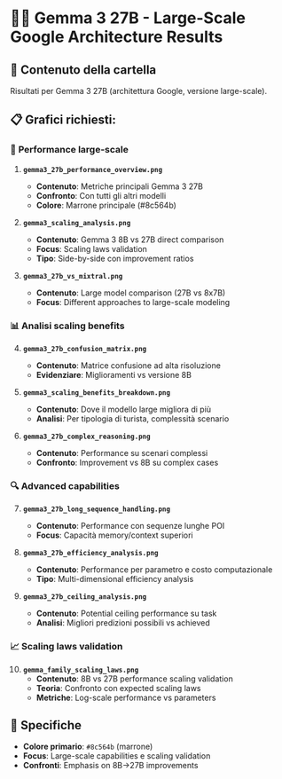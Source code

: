 # 💎💎 Gemma 3 27B - Large-Scale Google Architecture Results

## 📁 Contenuto della cartella
Risultati per Gemma 3 27B (architettura Google, versione large-scale).

## 📋 Grafici richiesti:

### 🎯 **Performance large-scale**

1. **`gemma3_27b_performance_overview.png`**
   - **Contenuto**: Metriche principali Gemma 3 27B
   - **Confronto**: Con tutti gli altri modelli
   - **Colore**: Marrone principale (#8c564b)

2. **`gemma3_scaling_analysis.png`**
   - **Contenuto**: Gemma 3 8B vs 27B direct comparison
   - **Focus**: Scaling laws validation
   - **Tipo**: Side-by-side con improvement ratios

3. **`gemma3_27b_vs_mixtral.png`**
   - **Contenuto**: Large model comparison (27B vs 8x7B)
   - **Focus**: Different approaches to large-scale modeling

### 📊 **Analisi scaling benefits**

4. **`gemma3_27b_confusion_matrix.png`**
   - **Contenuto**: Matrice confusione ad alta risoluzione
   - **Evidenziare**: Miglioramenti vs versione 8B

5. **`gemma3_scaling_benefits_breakdown.png`**
   - **Contenuto**: Dove il modello large migliora di più
   - **Analisi**: Per tipologia di turista, complessità scenario

6. **`gemma3_27b_complex_reasoning.png`**
   - **Contenuto**: Performance su scenari complessi
   - **Confronto**: Improvement vs 8B su complex cases

### 🔍 **Advanced capabilities**

7. **`gemma3_27b_long_sequence_handling.png`**
   - **Contenuto**: Performance con sequenze lunghe POI
   - **Focus**: Capacità memory/context superiori

8. **`gemma3_27b_efficiency_analysis.png`**
   - **Contenuto**: Performance per parametro e costo computazionale
   - **Tipo**: Multi-dimensional efficiency analysis

9. **`gemma3_27b_ceiling_analysis.png`**
   - **Contenuto**: Potential ceiling performance su task
   - **Analisi**: Migliori predizioni possibili vs achieved

### 📈 **Scaling laws validation**

10. **`gemma_family_scaling_laws.png`**
    - **Contenuto**: 8B vs 27B performance scaling validation
    - **Teoria**: Confronto con expected scaling laws
    - **Metriche**: Log-scale performance vs parameters

## 🎨 Specifiche
- **Colore primario**: `#8c564b` (marrone)
- **Focus**: Large-scale capabilities e scaling validation
- **Confronti**: Emphasis on 8B→27B improvements